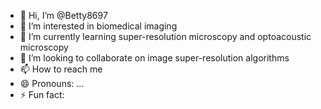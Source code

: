 - 👋 Hi, I’m @Betty8697
- 👀 I’m interested in biomedical imaging
- 🌱 I’m currently learning super-resolution microscopy and optoacoustic microscopy
- 💞️ I’m looking to collaborate on image super-resolution algorithms
- 📫 How to reach me 
- 😄 Pronouns: ...
- ⚡ Fun fact: 

<!---
Betty8697/Betty8697 is a ✨ special ✨ repository because its `README.md` (this file) appears on your GitHub profile.
You can click the Preview link to take a look at your changes.
--->
